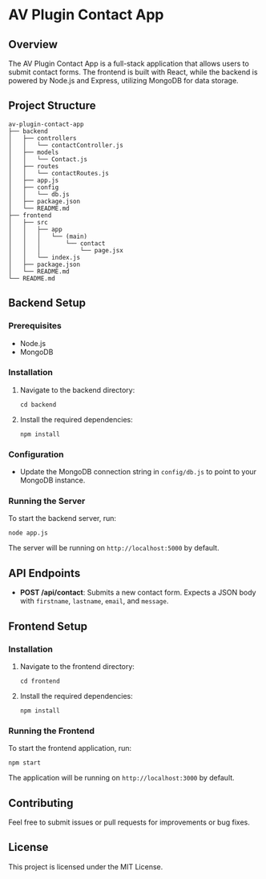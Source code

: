 # AV Plugin Contact App

## Overview
The AV Plugin Contact App is a full-stack application that allows users to submit contact forms. The frontend is built with React, while the backend is powered by Node.js and Express, utilizing MongoDB for data storage.

## Project Structure
```
av-plugin-contact-app
├── backend
│   ├── controllers
│   │   └── contactController.js
│   ├── models
│   │   └── Contact.js
│   ├── routes
│   │   └── contactRoutes.js
│   ├── app.js
│   ├── config
│   │   └── db.js
│   ├── package.json
│   └── README.md
├── frontend
│   ├── src
│   │   ├── app
│   │   │   └── (main)
│   │   │       └── contact
│   │   │           └── page.jsx
│   │   └── index.js
│   ├── package.json
│   └── README.md
└── README.md
```

## Backend Setup

### Prerequisites
- Node.js
- MongoDB

### Installation
1. Navigate to the backend directory:
   ```
   cd backend
   ```
2. Install the required dependencies:
   ```
   npm install
   ```

### Configuration
- Update the MongoDB connection string in `config/db.js` to point to your MongoDB instance.

### Running the Server
To start the backend server, run:
```
node app.js
```
The server will be running on `http://localhost:5000` by default.

## API Endpoints
- **POST /api/contact**: Submits a new contact form. Expects a JSON body with `firstname`, `lastname`, `email`, and `message`.

## Frontend Setup

### Installation
1. Navigate to the frontend directory:
   ```
   cd frontend
   ```
2. Install the required dependencies:
   ```
   npm install
   ```

### Running the Frontend
To start the frontend application, run:
```
npm start
```
The application will be running on `http://localhost:3000` by default.

## Contributing
Feel free to submit issues or pull requests for improvements or bug fixes.

## License
This project is licensed under the MIT License.